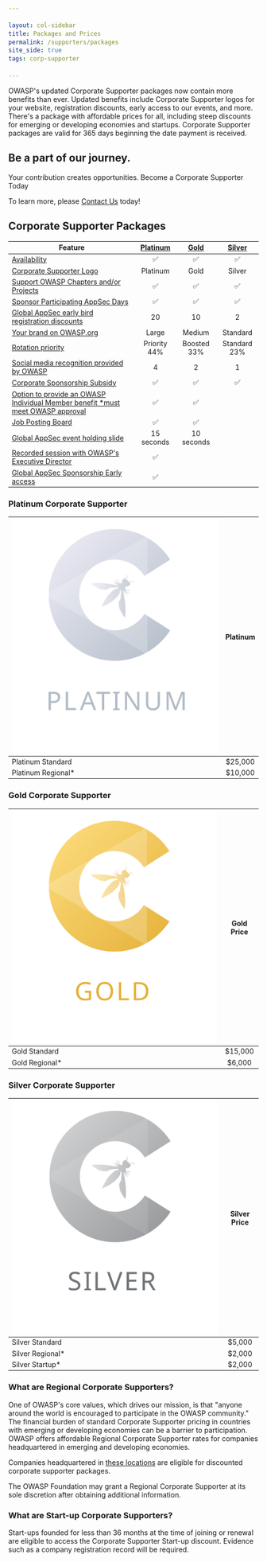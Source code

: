 ```yaml
---

layout: col-sidebar
title: Packages and Prices
permalink: /supporters/packages
site_side: true
tags: corp-supporter

---
```


OWASP's updated Corporate Supporter packages now contain more benefits than ever. Updated benefits include Corporate Supporter logos for your website, registration discounts, early access to our events, and more. There's a package with affordable prices for all, including steep discounts for emerging or developing economies and startups. Corporate Supporter packages are valid for 365 days beginning the date payment is received. 

## Be a part of our journey. 
Your contribution creates opportunities.
Become a Corporate Supporter Today

To learn more, please [Contact Us](mailto:kelly.santalucia@owasp.com) today!

## Corporate Supporter Packages


| Feature                                                                                                                       | [Platinum](#platinum-corporate-supporter) | [Gold](#gold-corporate-supporter) | [Silver](#silver-corporate-supporter) |
| ---------------------------------------------------------------------------------------------------------------------------- | :----------------------------------------: | :--------------------------------: | :-------------------------------------: |
| [Availability](/supporters/benefits#packages-available-to-all)                                                                |                     ✅                      |                 ✅                  |                   ✅                    |
| [Corporate Supporter Logo](/supporters/benefits#corporate-member-logo)                                                 |                  Platinum                  |                Gold                |                 Silver                 |
|[Support OWASP Chapters and/or Projects](/supporters/benefits#corporate-sponsorship-of-participating-projects-or-chapters) |                     ✅                     |                 ✅                  |                   ✅                    |
| [Sponsor Participating AppSec Days](/supporters/benefits#corporate-sponsorship-of-participating-appsec-days-events)           |                     ✅                      |                 ✅                  |                   ✅                    |
| [Global AppSec early bird registration discounts](/supporters/benefits#early-bird-global-appsec-registrations)                |                     20                     |                 10                 |                   2                    |
| [Your brand on OWASP.org](/supporters/benefits#your-logo-on-owasporg)                                                         |                   Large                    |               Medium               |                Standard                |
| [Rotation priority](/supporters/benefits#rotation-priority)                                                                   |                  Priority 44%                  |              Boosted 33%              |                Standard 23%                |
| [Social media recognition provided by OWASP](/supporters/benefits#social-media-recognition)                                                     |                   4                    |               2                |                 1                  |
| [Corporate Sponsorship Subsidy](/supporters/benefits#global-appsec-corporate-event-sponsorship-subsidy)                       |                     ✅                      |                 ✅                  |                   ✅                    |
| [Option to provide an OWASP Individual Member benefit *must meet OWASP approval](https://owasp.org/supporters/benefits)                 |                     ✅                      |                 ✅                  |                                      |
| [Job Posting Board](supporters/benefits#Job-Posting-Board)           |                     ✅                      |                 ✅                  |                                      |
| [Global AppSec event holding slide](/supporters/benefits)           |                     15 seconds                      |                 10 seconds                  |                                      |
| [Recorded session with OWASP's Executive Director](supporters/benefits#Optional-Recorded-Session-with-OWASP's-Executive-Director)                      |                     ✅                      |                                    |                                        |                                          
| [Global AppSec Sponsorship Early access](/supporters/benefits#early-access-to-global-appsec-sponsorship)                      |                     ✅                      |                                    |                                        |                                

### Platinum Corporate Supporter

| ![Platinum](/assets/images/corp-membership-icons/OWASP_Tier_Platinum.svg) | Platinum |
| ------------------------------------------------------------------------- | :------: |
| Platinum Standard                                                         | \$25,000 |
| Platinum Regional*                                                        | \$10,000 |

### Gold Corporate Supporter

| ![Gold](/assets/images/corp-membership-icons/OWASP_Tier_icons_Gold.svg) | Gold Price |
| ----------------------------------------------------------------------- | :--------: |
| Gold Standard                                                           |  \$15,000  |
| Gold Regional*                                                          |  \$6,000   |

### Silver Corporate Supporter

| ![Silver](/assets/images/corp-membership-icons/OWASP_Tier_icons_Silver.svg) | Silver Price |
| --------------------------------------------------------------------------- | :----------: |
| Silver Standard                                                             |   \$5,000    |
| Silver Regional*                                                            |   \$2,000    |
| Silver Startup*                                                             |   \$2,000    |

### What are Regional Corporate Supporters?

One of OWASP's core values, which drives our mission, is that "anyone around the world is encouraged to participate in the OWASP community." The financial burden of standard Corporate Supporter pricing in countries with emerging or developing economies can be a barrier to participation. OWASP offers affordable Regional Corporate Supporter rates for companies headquartered in emerging and developing economies.

Companies headquartered in [these locations](https://owasp.org/membership/discounts/) are eligible for discounted corporate supporter packages.

The OWASP Foundation may grant a Regional Corporate Supporter at its sole discretion after obtaining additional information.

### What are Start-up Corporate Supporters?

Start-ups founded for less than 36 months at the time of joining or renewal are eligible to access the Corporate Supporter Start-up discount. Evidence such as a company registration record will be required.
